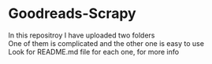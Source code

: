 # Goodreads-Scrapy
In this repositroy I have uploaded two folders<br>
One of them is complicated and the other one is easy to use<br>
Look for README.md file for each one, for more info
